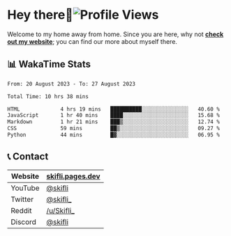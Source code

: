 # Hey there:wave:![Profile Views](https://komarev.com/ghpvc/?username=skifli)

Welcome to my home away from home. Since you are here, why not [**check out my website**](https://skifli.pages.dev); you can find our more about myself there.

## 📊 WakaTime Stats

<!--START_SECTION:waka-->

```txt
From: 20 August 2023 - To: 27 August 2023

Total Time: 10 hrs 38 mins

HTML             4 hrs 19 mins   ██████████░░░░░░░░░░░░░░░   40.60 %
JavaScript       1 hr 40 mins    ████░░░░░░░░░░░░░░░░░░░░░   15.68 %
Markdown         1 hr 21 mins    ███▒░░░░░░░░░░░░░░░░░░░░░   12.74 %
CSS              59 mins         ██▒░░░░░░░░░░░░░░░░░░░░░░   09.27 %
Python           44 mins         █▓░░░░░░░░░░░░░░░░░░░░░░░   06.95 %
```

<!--END_SECTION:waka-->

## 📞 Contact

| Website | [skifli.pages.dev](https://skifli.pages.dev)             |
|---------|----------------------------------------------------------|
| YouTube | [@skifli](https://www.youtube.com/channel/@skifli)        |
| Twitter | [@skifli_](https://twitter.com/@skifli_)                 |
| Reddit  | [/u/Skifli_](https://www.reddit.com/user/skifli_)        |
| Discord | [@skifli](https://discord.com/users/1072069875993956372) |
